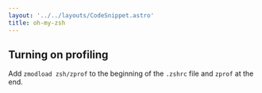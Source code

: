 ```yaml
---
layout: '../../layouts/CodeSnippet.astro'
title: oh-my-zsh
---
```


## Turning on profiling

Add `zmodload zsh/zprof` to the beginning of the `.zshrc` file and `zprof` at
the end.
